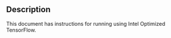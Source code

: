 <!-- 10. Description -->
## Description

This document has instructions for running <model name> <precision> <mode> using
Intel Optimized TensorFlow.
